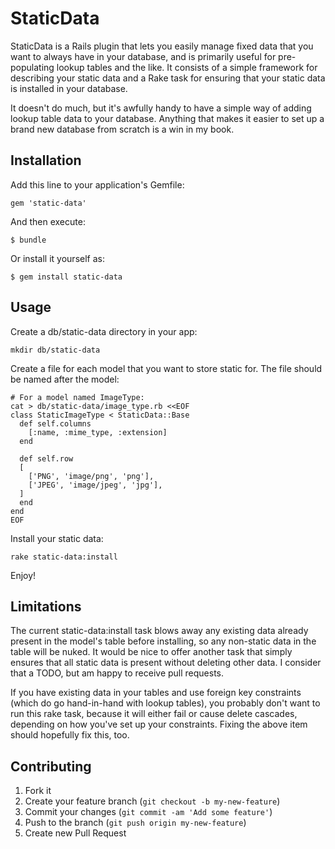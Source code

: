 # StaticData

StaticData is a Rails plugin that lets you easily manage fixed data 
that you want to always have in your database, and is primarily 
useful for pre-populating lookup tables and the like. It consists of 
a simple framework for describing your static data and a Rake task 
for ensuring that your static data is installed in your database.

It doesn't do much, but it's awfully handy to have a simple way of
adding lookup table data to your database. Anything that makes it 
easier to set up a brand new database from scratch is a win in my
book.

## Installation

Add this line to your application's Gemfile:

    gem 'static-data'

And then execute:

    $ bundle

Or install it yourself as:

    $ gem install static-data

## Usage

Create a db/static-data directory in your app:

    mkdir db/static-data

Create a file for each model that you want to store static for. The
file should be named after the model:

    # For a model named ImageType:
    cat > db/static-data/image_type.rb <<EOF 
    class StaticImageType < StaticData::Base
      def self.columns
        [:name, :mime_type, :extension]
      end

      def self.row
      [
        ['PNG', 'image/png', 'png'],
        ['JPEG', 'image/jpeg', 'jpg'],
      ]
      end
    end
    EOF

Install your static data:

    rake static-data:install

Enjoy!

## Limitations

The current static-data:install task blows away any existing data 
already present in the model's table before installing, so any
non-static data in the table will be nuked. It would be nice to 
offer another task that simply ensures that all static data is
present without deleting other data. I consider that a TODO, but
am happy to receive pull requests.

If you have existing data in your tables and use foreign key 
constraints (which do go hand-in-hand with lookup tables), you
probably don't want to run this rake task, because it will either 
fail or cause delete cascades, depending on how you've set up your
constraints. Fixing the above item should hopefully fix this, too.

## Contributing

1. Fork it
2. Create your feature branch (`git checkout -b my-new-feature`)
3. Commit your changes (`git commit -am 'Add some feature'`)
4. Push to the branch (`git push origin my-new-feature`)
5. Create new Pull Request
